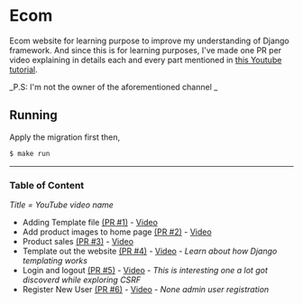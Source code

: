 # Ecom

Ecom website for learning purpose to improve my understanding of Django framework.
And since this is for learning purposes, I've made one PR per video explaining in details
each and every part mentioned in [this Youtube tutorial](https://www.youtube.com/playlist?list=PLCC34OHNcOtpRfBYk-8y0GMO4i1p1zn50).

_P.S: I'm not the owner of the aforementioned channel _



## Running

Apply the migration first then,
```bash
$ make run
```

---

### Table of Content
_Title = YouTube video name_
- Adding Template file [(PR #1)](https://github.com/Shenouda-Fawzy/dj-ecom/pull/1) - [Video](https://www.youtube.com/watch?v=bFsIXYygsg4&list=PLCC34OHNcOtpRfBYk-8y0GMO4i1p1zn50&index=4)
- Add product images to home page [(PR #2)](https://github.com/Shenouda-Fawzy/dj-ecom/pull/2) - [Video](https://www.youtube.com/watch?v=HSxGW6WUZ6c&list=PLCC34OHNcOtpRfBYk-8y0GMO4i1p1zn50&index=4)
- Product sales [(PR #3)](https://github.com/Shenouda-Fawzy/dj-ecom/pull/3) - [Video](https://www.youtube.com/watch?v=w7pnR408jVU&list=PLCC34OHNcOtpRfBYk-8y0GMO4i1p1zn50&index=5&pp=iAQB)
- Template out the website [(PR #4)](https://github.com/Shenouda-Fawzy/dj-ecom/pull/4) - [Video](https://www.youtube.com/watch?v=KqCM-cdTfhQ&list=PLCC34OHNcOtpRfBYk-8y0GMO4i1p1zn50&index=6&pp=iAQB) - _Learn about how Django templating works_ 
- Login and logout [(PR #5)](https://github.com/Shenouda-Fawzy/dj-ecom/pull/5) - [Video](https://www.youtube.com/watch?v=bVBYBJ1MavM&list=PLCC34OHNcOtpRfBYk-8y0GMO4i1p1zn50&index=7&pp=iAQB) - _This is interesting one a lot got discoverd while exploring CSRF_
- Register New User [(PR #6)](https://github.com/Shenouda-Fawzy/dj-ecom/pull/6) - [Video](https://www.youtube.com/watch?v=FxoxQtPrKGc&list=PLCC34OHNcOtpRfBYk-8y0GMO4i1p1zn50&index=8&pp=iAQB) - _None admin user registration_

